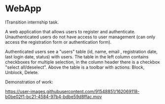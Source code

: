 # WebApp
ITransition internship task.

A web application that allows users to register and authenticate. Unauthenticated users do not have access to user management (can only access the registration form or authentication form).

Authenticated users see a "users" table (id, name, email , registration date, last login date, status) with users.
The table in the left column contains checkboxes for multiple selection, in the column header there is a checkbox "select all/deselect". Above the table is a toolbar with actions: Block, Unblock, Delete.

Demonstration of work:

https://user-images.githubusercontent.com/91548851/162069118-b0be02f1-bc21-4584-97b4-bdbe59d8ffac.mov

